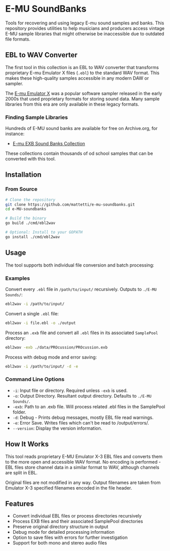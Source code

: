 # E-MU SoundBanks

Tools for recovering and using legacy E-mu sound samples and banks. This repository provides utilities to help musicians and producers access vintage E-MU sample libraries that might otherwise be inaccessible due to outdated file formats.

## EBL to WAV Converter

The first tool in this collection is an EBL to WAV converter that transforms proprietary E-mu Emulator X files (`.ebl`) to the standard WAV format. This makes these high-quality samples accessible in any modern DAW or sampler.

The [E-mu Emulator X](https://en.wikipedia.org/wiki/E-mu_Emulator_X) was a popular software sampler released in the early 2000s that used proprietary formats for storing sound data. Many sample libraries from this era are only available in these legacy formats.

### Finding Sample Libraries

Hundreds of E-MU sound banks are available for free on Archive.org, for instance:
- [E-mu EXB Sound Banks Collection](https://archive.org/details/emuexbsoundbanks)

These collections contain thousands of od school samples that can be converted with this tool.

## Installation

### From Source

```bash
# Clone the repository
git clone https://github.com/mattetti/e-mu-soundbanks.git
cd e-MU-soundbanks

# Build the binary
go build ./cmd/ebl2wav

# Optional: Install to your GOPATH
go install ./cmd/ebl2wav
```

## Usage

The tool supports both individual file conversion and batch processing:

### Examples

Convert every `.ebl` file in `/path/to/input/` recursively. Outputs to `./E-MU Sounds/`:

```bash
ebl2wav -i /path/to/input/
```

Convert a single `.ebl` file:

```bash
ebl2wav -i file.ebl -o ./output
```

Process an `.exb` file and convert all `.ebl` files in its associated `SamplePool` directory:

```bash
ebl2wav -exb ./data/PROcussion/PROcussion.exb
```

Process with debug mode and error saving:

```bash
ebl2wav -i /path/to/input/ -d -e
```

### Command Line Options

- `-i`: Input file or directory. Required unless `-exb` is used.
- `-o`: Output Directory. Resultant output directory. Defaults to `./E-MU Sounds/`.
- `-exb`: Path to an .exb file. Will process related .ebl files in the SamplePool folder.
- `-d`: Debug - Prints debug messages, mostly EBL file read warnings.
- `-e`: Error Save. Writes files which can't be read to /output/errors/.
- `--version`: Display the version information.

## How It Works

This tool reads proprietary E-MU Emulator X-3 EBL files and converts them to the more open and accessible WAV format. No encoding is performed - EBL files store channel data in a similar format to WAV, although channels are split in EBL.

Original files are not modified in any way. Output filenames are taken from Emulator X-3 specified filenames encoded in the file header.

## Features

- Convert individual EBL files or process directories recursively
- Process EXB files and their associated SamplePool directories
- Preserve original directory structure in output
- Debug mode for detailed processing information
- Option to save files with errors for further investigation
- Support for both mono and stereo audio files